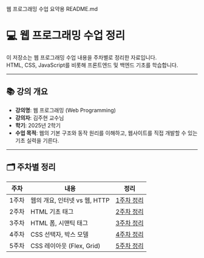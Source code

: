 웹 프로그래밍 수업 요약용 README.md
# 💻 웹 프로그래밍 수업 정리

이 저장소는 웹 프로그래밍 수업 내용을 주차별로 정리한 자료입니다.  
HTML, CSS, JavaScript를 비롯해 프론트엔드 및 백엔드 기초를 학습합니다.

---

## 📚 강의 개요

- **강의명**: 웹 프로그래밍 (Web Programming)
- **강의자**: 김주현 교수님
- **학기**: 2025년 2학기
- **수업 목적**: 웹의 기본 구조와 동작 원리를 이해하고, 웹사이트를 직접 개발할 수 있는 기초 실력을 기른다.

---

## 🗂️ 주차별 정리

| 주차 | 내용 | 정리 |
|------|------|------|
| 1주차 | 웹의 개요, 인터넷 vs 웹, HTTP | [1주차 정리](./notes/week01.md) |
| 2주차 | HTML 기초 태그 | [2주차 정리](./notes/week02.md) |
| 3주차 | HTML 폼, 시맨틱 태그 | [3주차 정리](./notes/week03.md) |
| 4주차 | CSS 선택자, 박스 모델 | [4주차 정리](./notes/week04.md) |
| 5주차 | CSS 레이아웃 (Flex, Grid) | [5주차 정리](./notes/week05.md)
